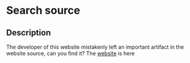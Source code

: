 # Search source

## Description
The developer of this website mistakenly left an important artifact in the website source, can you find it?
The [website](http://saturn.picoctf.net:56849/) is here
